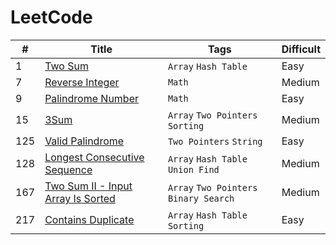 # LeetCode

| # | Title | Tags | Difficult
----|-------|------|-----------
1 | [Two Sum](https://leetcode.com/problems/two-sum) | `Array` `Hash Table` | Easy
7 | [Reverse Integer](https://leetcode.com/problems/reverse-integer) | `Math` | Medium
9 | [Palindrome Number](https://leetcode.com/problems/palindrome-number) | `Math` | Easy
15 | [3Sum](https://leetcode.com/problems/3sum) | `Array` `Two Pointers` `Sorting` | Medium
125 | [Valid Palindrome](https://leetcode.com/problems/valid-palindrome) | `Two Pointers` `String` | Easy
128 | [Longest Consecutive Sequence](https://leetcode.com/problems/longest-consecutive-sequence) | `Array` `Hash Table` `Union Find` | Medium
167 | [Two Sum II - Input Array Is Sorted](https://leetcode.com/problems/two-sum-ii-input-array-is-sorted) | `Array` `Two Pointers` `Binary Search` | Medium
217 | [Contains Duplicate](https://leetcode.com/problems/contains-duplicate) | `Array` `Hash Table` `Sorting` | Easy

